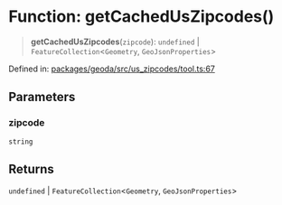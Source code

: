 # Function: getCachedUsZipcodes()

> **getCachedUsZipcodes**(`zipcode`): `undefined` \| `FeatureCollection`\<`Geometry`, `GeoJsonProperties`\>

Defined in: [packages/geoda/src/us\_zipcodes/tool.ts:67](https://github.com/GeoDaCenter/openassistant/blob/a9f2271d1019f6c25c10dd4b3bdb64fcf16999b2/packages/geoda/src/us_zipcodes/tool.ts#L67)

## Parameters

### zipcode

`string`

## Returns

`undefined` \| `FeatureCollection`\<`Geometry`, `GeoJsonProperties`\>
